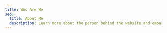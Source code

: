 ```yaml
---
title: Who Are We
seo:
  title: About Me
  description: Learn more about the person behind the website and embark on a journey of inspiration and shared experiences.
---
```



